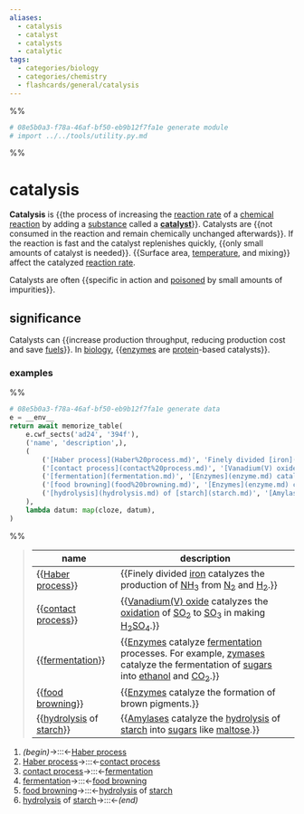 ```yaml
---
aliases:
  - catalysis
  - catalyst
  - catalysts
  - catalytic
tags:
  - categories/biology
  - categories/chemistry
  - flashcards/general/catalysis
---
```


%%
```Python
# 08e5b0a3-f78a-46af-bf50-eb9b12f7fa1e generate module
# import ../../tools/utility.py.md
```
%%

# catalysis

__Catalysis__ is {{the process of increasing the [reaction rate](reaction%20rate.md) of a [chemical reaction](chemical%20reaction.md) by adding a [substance](chemical%20substance.md) called a __[catalyst](catalysis.md)__}}. Catalysts are {{not consumed in the reaction and remain chemically unchanged afterwards}}. If the reaction is fast and the catalyst replenishes quickly, {{only small amounts of catalyst is needed}}. {{Surface area, [temperature](temperature.md), and mixing}} affect the catalyzed [reaction rate](reaction%20rate.md). <!--SR:!2023-11-22,174,310!2023-08-29,107,290!2024-09-14,396,363!2024-02-09,206,323-->

Catalysts are often {{specific in action and [poisoned](catalyst%20poisoning.md) by small amounts of impurities}}. <!--SR:!2023-12-18,176,323-->

## significance

Catalysts can {{increase production throughput, reducing production cost and save [fuels](fuel.md)}}. In [biology](biology.md), {{[enzymes](enzyme.md) are [protein](protein.md)-based catalysts}}. <!--SR:!2023-09-14,43,250!2024-03-14,223,270-->

### examples

%%
```Python
# 08e5b0a3-f78a-46af-bf50-eb9b12f7fa1e generate data
e = __env__
return await memorize_table(
	e.cwf_sects('ad24', '394f'),
	('name', 'description',),
	(
		('[Haber process](Haber%20process.md)', 'Finely divided [iron](iron.md) catalyzes the production of [NH<sub>3</sub>](ammonia.md) from [N<sub>2</sub>](nitrogen.md) and [H<sub>2</sub>](hydrogen.md).',),
		('[contact process](contact%20process.md)', '[Vanadium(V) oxide](vanadium(V)%20oxide.md) catalyzes the [oxidation](redox%20reaction.md) of [SO<sub>2</sub>](sulfur%20dioxide.md) to [SO<sub>3</sub>](sulfur%20trioxide.md) in making [H<sub>2</sub>SO<sub>4</sub>](sulfuric%20acid.md).',),
		('[fermentation](fermentation.md)', '[Enzymes](enzyme.md) catalyze [fermentation](fermentation.md) processes. For example, [zymases](zymase.md) catalyze the fermentation of [sugars](sugar.md) into [ethanol](ethanol.md) and [CO<sub>2</sub>](carbon%20dioxide.md).',),
		('[food browning](food%20browning.md)', '[Enzymes](enzyme.md) catalyze the formation of brown pigments.',),
		('[hydrolysis](hydrolysis.md) of [starch](starch.md)', '[Amylases](amylase.md) catalyze the [hydrolysis](hydrolysis.md) of [starch](starch.md) into [sugars](sugar.md) like [maltose](maltose.md).',),
	),
	lambda datum: map(cloze, datum),
)
```
%%

<!--08e5b0a3-f78a-46af-bf50-eb9b12f7fa1e generate section="ad24"--><!-- The following content is generated at 2023-04-04T20:30:18.373062+08:00. Any edits will be overridden! -->

> | name | description |
> |-|-|
> | {{[Haber process](Haber%20process.md)}} | {{Finely divided [iron](iron.md) catalyzes the production of [NH<sub>3</sub>](ammonia.md) from [N<sub>2</sub>](nitrogen.md) and [H<sub>2</sub>](hydrogen.md).}} |
> | {{[contact process](contact%20process.md)}} | {{[Vanadium(V) oxide](vanadium(V)%20oxide.md) catalyzes the [oxidation](redox%20reaction.md) of [SO<sub>2</sub>](sulfur%20dioxide.md) to [SO<sub>3</sub>](sulfur%20trioxide.md) in making [H<sub>2</sub>SO<sub>4</sub>](sulfuric%20acid.md).}} |
> | {{[fermentation](fermentation.md)}} | {{[Enzymes](enzyme.md) catalyze [fermentation](fermentation.md) processes. For example, [zymases](zymase.md) catalyze the fermentation of [sugars](sugar.md) into [ethanol](ethanol.md) and [CO<sub>2</sub>](carbon%20dioxide.md).}} |
> | {{[food browning](food%20browning.md)}} | {{[Enzymes](enzyme.md) catalyze the formation of brown pigments.}} |
> | {{[hydrolysis](hydrolysis.md) of [starch](starch.md)}} | {{[Amylases](amylase.md) catalyze the [hydrolysis](hydrolysis.md) of [starch](starch.md) into [sugars](sugar.md) like [maltose](maltose.md).}} | <!--SR:!2024-05-24,322,330!2024-05-29,327,330!2024-05-26,324,330!2023-10-08,82,270!2024-05-28,326,330!2023-08-16,40,210!2024-05-18,316,330!2023-09-12,111,290!2024-05-22,320,330!2023-11-20,141,250-->

<!--/08e5b0a3-f78a-46af-bf50-eb9b12f7fa1e-->

<!--08e5b0a3-f78a-46af-bf50-eb9b12f7fa1e generate section="394f"--><!-- The following content is generated at 2023-04-03T21:50:10.322280+08:00. Any edits will be overridden! -->

1. _(begin)_→:::←[Haber process](Haber%20process.md) <!--SR:!2024-05-30,328,330!2024-05-21,319,330-->
2. [Haber process](Haber%20process.md)→:::←[contact process](contact%20process.md) <!--SR:!2023-09-20,117,290!2024-05-19,317,330-->
3. [contact process](contact%20process.md)→:::←[fermentation](fermentation.md) <!--SR:!2024-05-27,325,330!2023-11-02,142,290-->
4. [fermentation](fermentation.md)→:::←[food browning](food%20browning.md) <!--SR:!2024-05-20,318,330!2023-09-21,116,270-->
5. [food browning](food%20browning.md)→:::←[hydrolysis](hydrolysis.md) of [starch](starch.md) <!--SR:!2024-05-23,321,330!2023-11-15,168,310-->
6. [hydrolysis](hydrolysis.md) of [starch](starch.md)→:::←_(end)_ <!--SR:!2024-05-25,323,330!2024-03-17,223,270-->

<!--/08e5b0a3-f78a-46af-bf50-eb9b12f7fa1e-->

